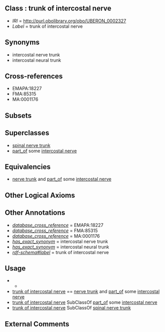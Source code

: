 
## Class : trunk of intercostal nerve

 * *IRI* = http://purl.obolibrary.org/obo/UBERON_0002327
 * *Label* = trunk of intercostal nerve

## Synonyms

 * intercostal nerve trunk
 * intercostal neural trunk

## Cross-references

 * EMAPA:18227
 * FMA:85315
 * MA:0001176

## Subsets


## Superclasses

 * [spinal nerve trunk](../../UBERON/76/UBERON_0005476.md)
 * [part_of](../../BFO/50/BFO_0000050.md) some [intercostal nerve](../../UBERON/27/UBERON_0003727.md)

## Equivalencies

 * [nerve trunk](../../UBERON/64/UBERON_0002464.md) and [part_of](../../BFO/50/BFO_0000050.md) some [intercostal nerve](../../UBERON/27/UBERON_0003727.md)

## Other Logical Axioms


## Other Annotations

 * *[database_cross_reference](../../ef/oboInOwl#hasDbXref.md)* = EMAPA:18227
 * *[database_cross_reference](../../ef/oboInOwl#hasDbXref.md)* = FMA:85315
 * *[database_cross_reference](../../ef/oboInOwl#hasDbXref.md)* = MA:0001176
 * *[has_exact_synonym](../../ym/oboInOwl#hasExactSynonym.md)* = intercostal nerve trunk
 * *[has_exact_synonym](../../ym/oboInOwl#hasExactSynonym.md)* = intercostal neural trunk
 * *[rdf-schema#label](../../el/rdf-schema#label.md)* = trunk of intercostal nerve

## Usage

 * -
 * [trunk of intercostal nerve](../../UBERON/27/UBERON_0002327.md) == [nerve trunk](../../UBERON/64/UBERON_0002464.md) and [part_of](../../BFO/50/BFO_0000050.md) some [intercostal nerve](../../UBERON/27/UBERON_0003727.md)
 * [trunk of intercostal nerve](../../UBERON/27/UBERON_0002327.md) SubClassOf [part_of](../../BFO/50/BFO_0000050.md) some [intercostal nerve](../../UBERON/27/UBERON_0003727.md)
 * [trunk of intercostal nerve](../../UBERON/27/UBERON_0002327.md) SubClassOf [spinal nerve trunk](../../UBERON/76/UBERON_0005476.md)

## External Comments

